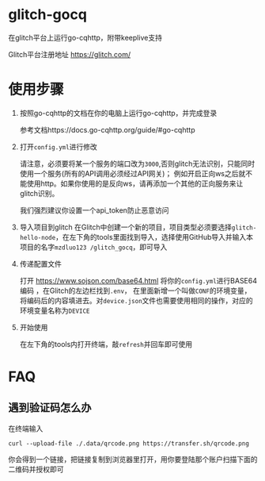 # glitch-gocq

在glitch平台上运行go-cqhttp，附带keeplive支持

Glitch平台注册地址 https://glitch.com/

# 使用步骤

1. 按照go-cqhttp的文档在你的电脑上运行go-cqhttp，并完成登录

    参考文档https://docs.go-cqhttp.org/guide/#go-cqhttp
2. 打开`config.yml`进行修改
   
    请注意，必须要将某一个服务的端口改为`3000`,否则glitch无法识别，只能同时使用一个服务(所有的API调用必须经过API网关)；
   例如开启正向ws之后就不能使用http。如果你使用的是反向ws，请再添加一个其他的正向服务来让glitch识别。
   
   我们强烈建议你设置一个api_token防止恶意访问

3. 导入项目到glitch
    在Glitch中创建一个新的项目，项目类型必须要选择`glitch-hello-node`，在左下角的tools里面找到导入，选择使用GitHub导入并输入本项目的名字`mzdluo123
/glitch_gocq`，即可导入
   
4. 传递配置文件

    打开 https://www.sojson.com/base64.html 将你的`config.yml`进行BASE64编码 ，在Glitch的左边栏找到`.env`，
   在里面新增一个叫做`CONF`的环境变量，将编码后的内容填进去。对`device.json`文件也需要使用相同的操作，对应的环境变量名称为`DEVICE`
   
5. 开始使用

   在左下角的tools内打开终端，敲`refresh`并回车即可使用

# FAQ

## 遇到验证码怎么办

在终端输入
```shell
curl --upload-file ./.data/qrcode.png https://transfer.sh/qrcode.png
```
你会得到一个链接，把链接复制到浏览器里打开，用你要登陆那个账户扫描下面的二维码并授权即可